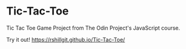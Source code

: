 # Tic-Tac-Toe
Tic Tac Toe Game Project from The Odin Project's JavaScript course.

Try it out! https://rshillgit.github.io/Tic-Tac-Toe/ 
